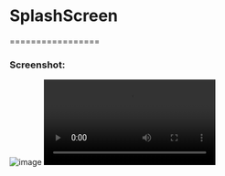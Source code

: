 # SplashScreen
=================

### Screenshot:
![image](https://github.com/user-attachments/assets/25ef9bb4-c04e-4d90-895f-ab1517cc73a2)
![Demo](graphics/record1.mp4)

